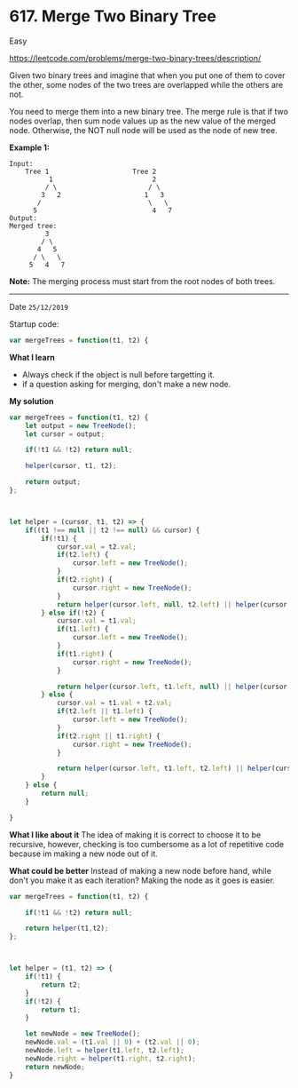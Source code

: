 # 617. Merge Two Binary Tree

<Badge type="success">Easy</Badge>

<Note>https://leetcode.com/problems/merge-two-binary-trees/description/</Note>

Given two binary trees and imagine that when you put one of them to cover the other, some nodes of the two trees are overlapped while the others are not.

You need to merge them into a new binary tree. The merge rule is that if two nodes overlap, then sum node values up as the new value of the merged node. Otherwise, the NOT null node will be used as the node of new tree.

**Example 1:**

```
Input: 
	Tree 1                     Tree 2                  
          1                         2                             
         / \                       / \                            
        3   2                     1   3                        
       /                           \   \                      
      5                             4   7                  
Output: 
Merged tree:
	     3
	    / \
	   4   5
	  / \   \ 
	 5   4   7
```

 

**Note:** The merging process must start from the root nodes of both trees.

---

Date `25/12/2019`

Startup code:

```js
var mergeTrees = function(t1, t2) {
```

**What I learn**

-   Always check if the object is null before targetting it.
-   if a question asking for merging, don't make a new node.

**My solution**

```js
var mergeTrees = function(t1, t2) {
    let output = new TreeNode();
    let cursor = output;

    if(!t1 && !t2) return null;

    helper(cursor, t1, t2);

    return output;
};



let helper = (cursor, t1, t2) => {
    if((t1 !== null || t2 !== null) && cursor) {
        if(!t1) {
            cursor.val = t2.val;
            if(t2.left) {
                cursor.left = new TreeNode();
            }
            if(t2.right) {
                cursor.right = new TreeNode();
            }
            return helper(cursor.left, null, t2.left) || helper(cursor.right, null, t2.right);
        } else if(!t2) {
            cursor.val = t1.val;
            if(t1.left) {
                cursor.left = new TreeNode();
            }
            if(t1.right) {
                cursor.right = new TreeNode();
            }

            return helper(cursor.left, t1.left, null) || helper(cursor.right, t1.right, null);
        } else {
            cursor.val = t1.val + t2.val;
            if(t2.left || t1.left) {
                cursor.left = new TreeNode();
            }
            if(t2.right || t1.right) {
                cursor.right = new TreeNode();
            }

            return helper(cursor.left, t1.left, t2.left) || helper(cursor.right, t1.right, t2.right);
        }
    } else {
        return null;
    }    

}
```

**What I like about it** The idea of making it is correct to choose it to be recursive, however, checking is too cumbersome as a lot of repetitive code because im making a new node out of it.

**What could be better** Instead of making a new node before hand, while don't you make it as each iteration? Making the node as it goes is easier.

```js
var mergeTrees = function(t1, t2) {

    if(!t1 && !t2) return null;

    return helper(t1,t2);
};



let helper = (t1, t2) => {
    if(!t1) {
        return t2;
    }
    if(!t2) {
        return t1;
    }

    let newNode = new TreeNode();
    newNode.val = (t1.val || 0) + (t2.val || 0);
    newNode.left = helper(t1.left, t2.left);
    newNode.right = helper(t1.right, t2.right);
    return newNode;
}
```